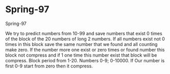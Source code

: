# Spring-97
Spring-97

We try to predict numbers from 10-99 and save numbers that exist 0 times of the block of the 20 numbers of long 2 numbers. If all numbers exist not 0 times in this block save the same number that we found and all counting make zero. If the number more one exist or zero times or found number this block not compress and if 1 one time this number exist that block will be compress. Block period from 1-20. Numbers 0-9; 0-10000. If Our number is first 0-9 start from zero then it compress.
